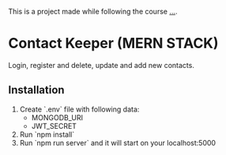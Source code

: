 This is a project made while following the course [...]().

# Contact Keeper (MERN STACK)
Login, register and delete, update and add new contacts.

## Installation

<ol>
<li>Create `.env` file with following data:
<ul>
<li>MONGODB_URI
<li>JWT_SECRET
</ul>
<li>Run `npm install`
<li>Run `npm run server` and it will start on your localhost:5000
</ol>
